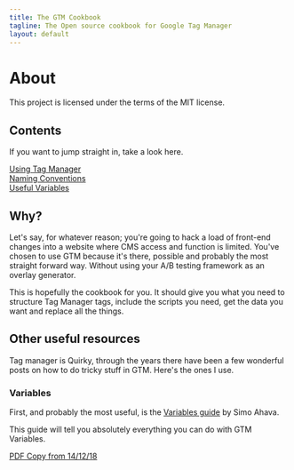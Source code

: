 ```yaml
---
title: The GTM Cookbook
tagline: The Open source cookbook for Google Tag Manager
layout: default
---
```


# About
This project is licensed under the terms of the MIT license.

## Contents
If you want to jump straight in, take a look here.

[Using Tag Manager](pages/basics.md)  
[Naming Conventions](pages/naming-conventions.md)  
[Useful Variables](pages/default-variables.md)  

## Why?
Let's say, for whatever reason; you're going to hack a load of front-end changes into a website where CMS access and function is limited. You've chosen to use GTM because it's there, possible and probably the most straight forward way. Without using your A/B testing framework as an overlay generator.

This is hopefully the cookbook for you. It should give you what you need to structure Tag Manager tags, include the scripts you need, get the data you want and replace all the things.

## Other useful resources
Tag manager is Quirky, through the years there have been a few wonderful posts on how to do tricky stuff in GTM. Here's the ones I use.

### Variables
First, and probably the most useful, is the [Variables guide](https://www.simoahava.com/analytics/variable-guide-google-tag-manager/) by Simo Ahava.

This guide will tell you absolutely everything you can do with GTM Variables.

[PDF Copy from 14/12/18](pdf/Variables.pdf)
